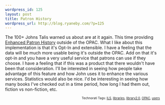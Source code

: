 ```yaml
--- 
wordpress_id: 125
layout: post
title: Patron History
wordpress_url: http://blog.ryaneby.com/?p=125
---
```

The 100+ Johns Talis warned us about are at it again. This time providing <a href="http://www.blyberg.net/2005/12/01/enhanced-patron-history/" title="blyberg.net Ã‚Â» Enhanced Patron History">Enhanced Patron History</a> outside of the OPAC. What I like about this implementation is that it's Opt-In and extensible. I have a feeling that the data will be much more usable being it's outside the OPAC. Add on that it's opt-in and you have a very useful service that patrons can use if they choose. I have a feeling that if this was a product that there wouldn't have been that consideration. I'll be interested in seeing how people take advantage of this feature and how John uses it to enhance the various services. Statistics would also be nice. I'd be interesting in seeing how many books I've checked out in a time period, how long I had them out, fiction vs non-fiction, etc.

<!-- technorati tags start --><p style="text-align:right;font-size:10px;">Technorati Tags: <a href="http://www.technorati.com/tag/ILS" rel="tag">ILS</a>, <a href="http://www.technorati.com/tag/libraries" rel="tag">libraries</a>, <a href="http://www.technorati.com/tag/library2.0" rel="tag">library2.0</a>, <a href="http://www.technorati.com/tag/OPAC" rel="tag">OPAC</a>, <a href="http://www.technorati.com/tag/users" rel="tag">users</a></p><!-- technorati tags end -->
